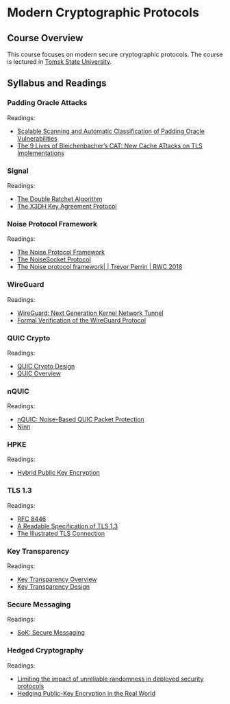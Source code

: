 # Modern Cryptographic Protocols

## Course Overview

This course focuses on modern secure cryptographic protocols.
The course is lectured in [Tomsk State University](http://en.tsu.ru).

## Syllabus and Readings

### Padding Oracle Attacks

Readings:
* [Scalable Scanning and Automatic Classification of Padding Oracle Vulnerabilities](https://github.com/RUB-NDS/TLS-Padding-Oracles/blob/master/TlsPaddingOracleScanning.pdf)
* [The 9 Lives of Bleichenbacher’s CAT: New Cache ATtacks on TLS Implementations](https://eprint.iacr.org/2018/1173.pdf)

### Signal

Readings:
* [The Double Ratchet Algorithm](https://signal.org/docs/specifications/doubleratchet/)
* [The X3DH Key Agreement Protocol](https://signal.org/docs/specifications/x3dh/)

### Noise Protocol Framework

Readings:  
* [The Noise Protocol Framework](http://www.noiseprotocol.org/noise.html)
* [The NoiseSocket Protocol](http://www.noiseprotocol.org/specs/noisesocket.html)
* [The Noise protocol framework| | Trevor Perrin | RWC 2018](https://www.youtube.com/watch?v=3gipxdJ22iM)

### WireGuard

Readings:  
* [WireGuard: Next Generation Kernel Network Tunnel](https://www.wireguard.com/papers/wireguard.pdf)
* [Formal Verification of the WireGuard Protocol](https://www.wireguard.com/papers/wireguard-formal-verification.pdf) 

### QUIC Crypto

Readings:
* [QUIC Crypto Design](https://docs.google.com/document/d/1g5nIXAIkN_Y-7XJW5K45IblHd_L2f5LTaDUDwvZ5L6g/edit?usp=drivesdk)
* [QUIC Overview](https://docs.google.com/document/d/1gY9-YNDNAB1eip-RTPbqphgySwSNSDHLq9D5Bty4FSU)

### nQUIC

Readings:  
* [nQUIC: Noise-Based QUIC Packet Protection](nquic.pdf)
* [Ninn](https://github.com/rot256/ninn)

### HPKE

Readings:
* [Hybrid Public Key Encryption](https://tools.ietf.org/html/draft-irtf-cfrg-hpke-00)

### TLS 1.3

Readings:  
* [RFC 8446](https://www.rfc-editor.org/rfc/pdfrfc/rfc8446.txt.pdf)
* [A Readable Specification of TLS 1.3](https://www.davidwong.fr/tls13/)
* [The Illustrated TLS Connection](https://tls13.ulfheim.net/)

### Key Transparency

Readings:
* [Key Transparency Overview](https://github.com/google/keytransparency/blob/master/docs/overview.md)
* [Key Transparency Design](https://github.com/google/keytransparency/blob/master/docs/design.md)


### Secure Messaging

Readings:
* [SoK: Secure Messaging](cacr2015-02.pdf)

### Hedged Cryptography

Readings:
* [Limiting the impact of unreliable randomness in deployed security protocols](https://eprint.iacr.org/2018/1057)
* [Hedging Public-Key Encryption in the Real World](https://eprint.iacr.org/2017/510)
